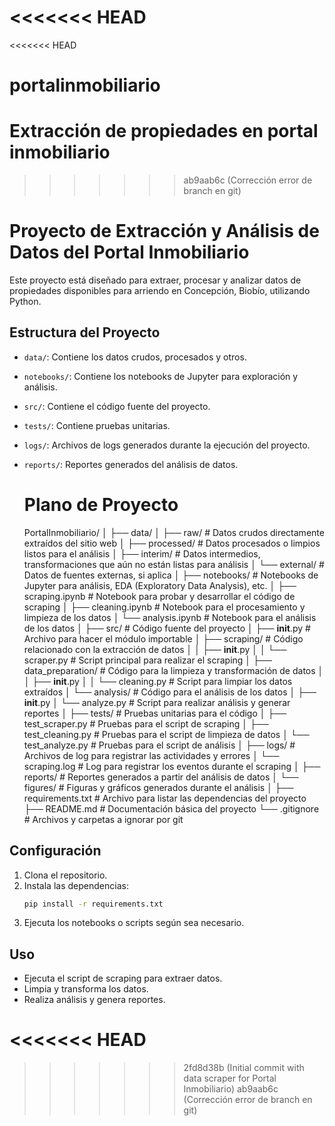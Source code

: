 <<<<<<< HEAD
=======
<<<<<<< HEAD
# portalinmobiliario
Extracción de propiedades en portal inmobiliario
=======
>>>>>>> ab9aab6c (Corrección error de branch en git)
# Proyecto de Extracción y Análisis de Datos del Portal Inmobiliario

Este proyecto está diseñado para extraer, procesar y analizar datos de propiedades disponibles para arriendo en Concepción, Biobío, utilizando Python.

## Estructura del Proyecto

- `data/`: Contiene los datos crudos, procesados y otros.
- `notebooks/`: Contiene los notebooks de Jupyter para exploración y análisis.
- `src/`: Contiene el código fuente del proyecto.
- `tests/`: Contiene pruebas unitarias.
- `logs/`: Archivos de logs generados durante la ejecución del proyecto.
- `reports/`: Reportes generados del análisis de datos.

    # Plano de Proyecto

    PortalInmobiliario/
    │
    ├── data/
    │   ├── raw/                # Datos crudos directamente extraídos del sitio web
    │   ├── processed/          # Datos procesados o limpios listos para el análisis
    │   ├── interim/            # Datos intermedios, transformaciones que aún no están listas para análisis
    │   └── external/           # Datos de fuentes externas, si aplica
    │
    ├── notebooks/              # Notebooks de Jupyter para análisis, EDA (Exploratory Data Analysis), etc.
    │   ├── scraping.ipynb      # Notebook para probar y desarrollar el código de scraping
    │   ├── cleaning.ipynb      # Notebook para el procesamiento y limpieza de los datos
    │   └── analysis.ipynb      # Notebook para el análisis de los datos
    │
    ├── src/                    # Código fuente del proyecto
    │   ├── __init__.py         # Archivo para hacer el módulo importable
    │   ├── scraping/           # Código relacionado con la extracción de datos
    │   │   ├── __init__.py
    │   │   └── scraper.py      # Script principal para realizar el scraping
    │   ├── data_preparation/   # Código para la limpieza y transformación de datos
    │   │   ├── __init__.py
    │   │   └── cleaning.py     # Script para limpiar los datos extraídos
    │   └── analysis/           # Código para el análisis de los datos
    │       ├── __init__.py
    │       └── analyze.py      # Script para realizar análisis y generar reportes
    │
    ├── tests/                  # Pruebas unitarias para el código
    │   ├── test_scraper.py     # Pruebas para el script de scraping
    │   ├── test_cleaning.py    # Pruebas para el script de limpieza de datos
    │   └── test_analyze.py     # Pruebas para el script de análisis
    │
    ├── logs/                   # Archivos de log para registrar las actividades y errores
    │   └── scraping.log        # Log para registrar los eventos durante el scraping
    │
    ├── reports/                # Reportes generados a partir del análisis de datos
    │   └── figures/            # Figuras y gráficos generados durante el análisis
    │
    ├── requirements.txt        # Archivo para listar las dependencias del proyecto
    ├── README.md               # Documentación básica del proyecto
    └── .gitignore              # Archivos y carpetas a ignorar por git


## Configuración

1. Clona el repositorio.
2. Instala las dependencias:
    ```bash
    pip install -r requirements.txt
    ```
3. Ejecuta los notebooks o scripts según sea necesario.

## Uso

- Ejecuta el script de scraping para extraer datos.
- Limpia y transforma los datos.
- Realiza análisis y genera reportes.

<<<<<<< HEAD
=======
>>>>>>> 2fd8d38b (Initial commit with data scraper for Portal Inmobiliario)
>>>>>>> ab9aab6c (Corrección error de branch en git)
